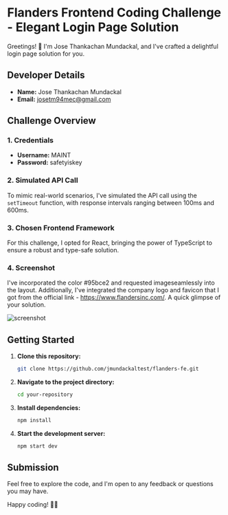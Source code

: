 # Flanders Frontend Coding Challenge - Elegant Login Page Solution 

Greetings! 👋 I'm Jose Thankachan Mundackal, and I've crafted a delightful login page solution for you.

## Developer Details

- **Name:** Jose Thankachan Mundackal
- **Email:** josetm94mec@gmail.com

## Challenge Overview

### 1. Credentials

- **Username:** MAINT
- **Password:** safetyiskey

### 2. Simulated API Call

To mimic real-world scenarios, I've simulated the API call using the `setTimeout` function, with response intervals ranging between 100ms and 600ms.

### 3. Chosen Frontend Framework

For this challenge, I opted for React, bringing the power of TypeScript to ensure a robust and type-safe solution.

### 4. Screenshot

I've incorporated the color #95bce2 and requested imageseamlessly into the layout. Additionally, I've integrated the company logo and favicon that I got from the official link - https://www.flandersinc.com/.
A quick glimpse of your solution.

![screenshot](https://github.com/jmundackaltest/flanders-fe/assets/152278999/fe36718d-d459-4e2c-a1a2-9557efce0bf5)


## Getting Started

1. **Clone this repository:**
   ```bash
   git clone https://github.com/jmundackaltest/flanders-fe.git
   ```

2. **Navigate to the project directory:**

   ```bash
   cd your-repository
   ```

3. **Install dependencies:**

   ```bash
   npm install
   ```

4. **Start the development server:**

   ```bash
   npm start dev
   ```


## Submission

Feel free to explore the code, and I'm open to any feedback or questions you may have.

Happy coding! 🚀✨
